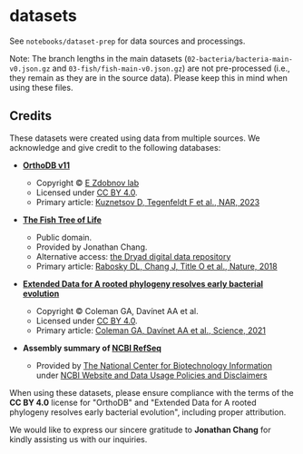 # datasets

See `notebooks/dataset-prep` for data sources and processings.

Note: The branch lengths in the main datasets (`02-bacteria/bacteria-main-v0.json.gz` and `03-fish/fish-main-v0.json.gz`) are not pre-processed (i.e., they remain as they are in the source data). Please keep this in mind when using these files.

## Credits

These datasets were created using data from multiple sources. We acknowledge and give credit to the following databases:

- **[OrthoDB v11](https://data.orthodb.org/v11/download/)**  
  - Copyright © [E Zdobnov lab](https://www.ezlab.org)  
  - Licensed under [CC BY 4.0](https://creativecommons.org/licenses/by/4.0/).
  - Primary article: [Kuznetsov D, Tegenfeldt F et al., NAR, 2023](https://doi.org/10.1093/nar/gkac998)

- **[The Fish Tree of Life](https://fishtreeoflife.org)**  
  - Public domain.  
  - Provided by Jonathan Chang.
  - Alternative access: [the Dryad digital data repository](https://doi.org/10.5061/dryad.fc71cp4)
  - Primary article: [Rabosky DL, Chang J, Title O et al., Nature, 2018](https://doi.org/10.1038/s41586-018-0273-1)

- **[Extended Data for A rooted phylogeny resolves early bacterial evolution](https://doi.org/10.6084/m9.figshare.12651074.v12)**  
  - Copyright © Coleman GA, Davínet AA et al.
  - Licensed under [CC BY 4.0](https://creativecommons.org/licenses/by/4.0/).
  - Primary article: [Coleman GA, Davínet AA et al., Science, 2021](https://doi.org/10.1126/science.abe0511)

- **Assembly summary of [NCBI RefSeq](https://ftp.ncbi.nlm.nih.gov/genomes/refseq)**  
  - Provided by [The National Center for Biotechnology Information](https://www.ncbi.nlm.nih.gov) under [NCBI Website and Data Usage Policies and Disclaimers](https://www.ncbi.nlm.nih.gov/home/about/policies/)

When using these datasets, please ensure compliance with the terms of the **CC BY 4.0** license for "OrthoDB" and "Extended Data for A rooted phylogeny resolves early bacterial evolution", including proper attribution.

We would like to express our sincere gratitude to **Jonathan Chang** for kindly assisting us with our inquiries.

